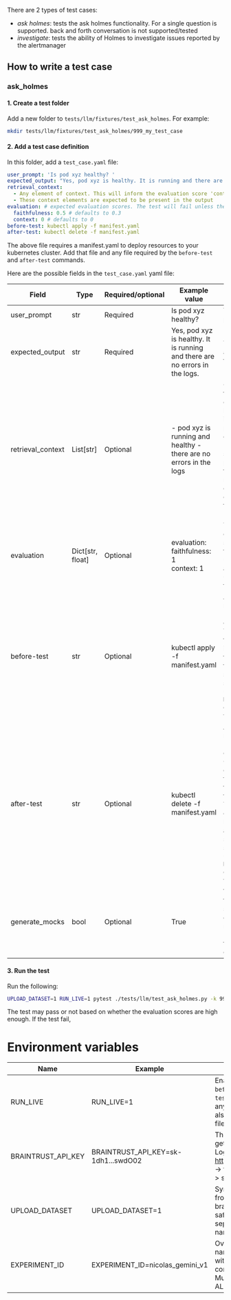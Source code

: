 

There are 2 types of test cases:

- *ask holmes*: tests the ask holmes functionality. For a single question is supported. back and forth conversation is not supported/tested
- *investigate*: tests the ability of Holmes to investigate issues reported by the alertmanager

## How to write a test case

### ask_holmes

#### 1. Create a test folder

Add a new folder to `tests/llm/fixtures/test_ask_holmes`. For example:

```sh
mkdir tests/llm/fixtures/test_ask_holmes/999_my_test_case
```

#### 2. Add a test case definition

In this folder, add a `test_case.yaml` file:

```yaml
user_prompt: 'Is pod xyz healthy? '
expected_output: "Yes, pod xyz is healthy. It is running and there are no errors in the logs."
retrieval_context:
  - Any element of context. This will inform the evaluation score 'context'
  - These context elements are expected to be present in the output
evaluation: # expected evaluation scores. The test will fail unless the LLM scores at least the following:
  faithfulness: 0.5 # defaults to 0.3
  context: 0 # defaults to 0
before-test: kubectl apply -f manifest.yaml
after-test: kubectl delete -f manifest.yaml
```

The above file requires a manifest.yaml to deploy resources to your kubernetes cluster. Add that file and any file required by the `before-test` and `after-test` commands.

Here are the possible fields in the `test_case.yaml` yaml file:

| Field             | Type             | Required/optional | Example value                                                               | Description                                                                                                                                                                                                            |
|-------------------|------------------|-------------------|-----------------------------------------------------------------------------|------------------------------------------------------------------------------------------------------------------------------------------------------------------------------------------------------------------------|
| user_prompt       | str              | Required          | Is pod xyz healthy?                                                         | The user prompt                                                                                                                                                                                                        |
| expected_output   | str              | Required          | Yes, pod xyz is healthy. It is running and there are no errors in the logs. | The expected answer from the LLM                                                                                                                                                                                       |
| retrieval_context | List[str]        | Optional          | - pod xyz is running and healthy - there are no errors in the logs          | Context that the LLM is expected to have used in its answer. If present, this generates a 'context' score proportional to the number of matching context elements found in the LLM's output.                           |
| evaluation        | Dict[str, float] | Optional          | evaluation: <br/>   faithfulness: 1  <br/>  context: 1  <br/>               | The minimum expected scores. The test will fail unless these are met. Set to 0 for unstable tests.                                                                                                                     |
| before-test       | str              | Optional          | kubectl apply -f manifest.yaml                                              | A command to run before the LLM evaluation. The CWD for this command is the same folder as the fixture. This step is skipped unless `RUN_LIVE` environment variable is set                                             |
| after-test        | str              | Optional          | kubectl delete -f manifest.yaml                                             | A command to run after the LLM evaluation.The CWD for this command is the same folder as the fixture. Typically cleans up any before-test action. This step is skipped unless  `RUN_LIVE`  environment variable is set |
| generate_mocks    | bool             | Optional          | True                                                                        | Whether the test suite should generate mock files. Existing mock files are overwritten.                                                                                                                                |


#### 3. Run the test

Run the following:

```sh
UPLOAD_DATASET=1 RUN_LIVE=1 pytest ./tests/llm/test_ask_holmes.py -k 999_my_test_case
```

The test may pass or not based on whether the evaluation scores are high enough. If the test fail,

# Environment variables

| Name               | Example                             | Description                                                                                                                            |
|--------------------|-------------------------------------|----------------------------------------------------------------------------------------------------------------------------------------|
| RUN_LIVE           | RUN_LIVE=1                          | Enables the execution of `before-test` and `after-test` commands to setuo any remote resource. This also ignores any mock files.       |
| BRAINTRUST_API_KEY | BRAINTRUST_API_KEY=sk-1dh1...swdO02 | The braintrust API key you get from your account. Log in https://www.braintrust.dev -> top right persona logo -> settings -> API keys. |
| UPLOAD_DATASET     | UPLOAD_DATASET=1                    | Synchronise the dataset from the local machine to braintrust. This is usually safe as datasets are separated by branch name.           |
| EXPERIMENT_ID      | EXPERIMENT_ID=nicolas_gemini_v1     | Override the experiment name in Braintrust. Helps with identifying and comparing experiments. Must be unique across ALL experiments.   |
